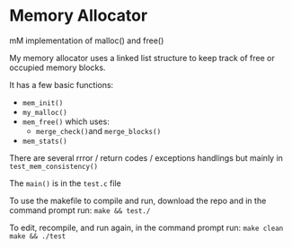 # Memory Allocator
mM implementation of malloc() and free()

My memory allocator uses a linked list structure to keep track of free or occupied memory blocks.

It has a few basic functions:
- `mem_init()`
- `my_malloc()`
- `mem_free()` which uses:
    -  `merge_check()`and `merge_blocks()` 
-  `mem_stats()`

There are several rrror / return codes / exceptions handlings but mainly in `test_mem_consistency()`

The `main()` is in the `test.c` file

To use the makefile to compile and run, download the repo and in the command prompt run:
`make && test./`

To edit, recompile, and run again, in the command prompt run:
`make clean`
`make && ./test`
